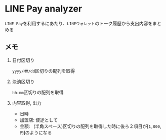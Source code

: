 # LINE Pay analyzer

`LINE Pay`を利用するにあたり、`LINEウォレット`のトーク履歴から支出内容をまとめる

## メモ

1. 日付区切り
    
    `yyyy/MM/dd`区切りの配列を取得

2. 決済区切り

    `hh:mm`区切りの配列を取得

3. 内容取得, 出力

    - 日時
    - 加盟店: 使途として
    - 金額: ` `(半角スペース)区切りの配列を取得した時に後ろ２項目が[`1,000`, `円`]のようになる
